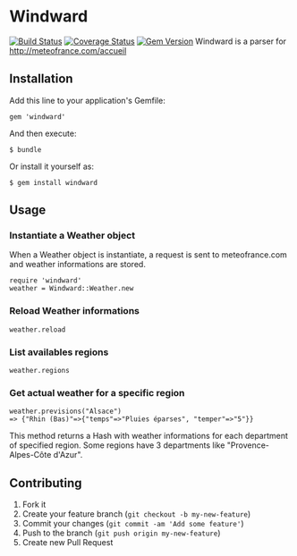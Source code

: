 # Windward

[![Build Status](https://travis-ci.org/yannvery/windward.svg?branch=master)](https://travis-ci.org/yannvery/windward)
[![Coverage Status](https://coveralls.io/repos/yannvery/windward/badge.svg)](https://coveralls.io/r/yannvery/windward)
[![Gem Version](https://badge.fury.io/rb/windward.svg)](http://badge.fury.io/rb/windward)
Windward is a parser for http://meteofrance.com/accueil

## Installation

Add this line to your application's Gemfile:

    gem 'windward'

And then execute:

    $ bundle

Or install it yourself as:

    $ gem install windward

## Usage

### Instantiate a Weather object
When a Weather object is instantiate, a request is sent to meteofrance.com and weather informations are stored.

	require 'windward'
	weather = Windward::Weather.new

### Reload Weather informations

    weather.reload

### List availables regions

	weather.regions

### Get actual weather for a specific region

	weather.previsions("Alsace")
	=> {"Rhin (Bas)"=>{"temps"=>"Pluies éparses", "temper"=>"5"}}

This method returns a Hash with weather informations for each department of specified region.
Some regions have 3 departments like "Provence-Alpes-Côte d'Azur".

###

## Contributing

1. Fork it
2. Create your feature branch (`git checkout -b my-new-feature`)
3. Commit your changes (`git commit -am 'Add some feature'`)
4. Push to the branch (`git push origin my-new-feature`)
5. Create new Pull Request

